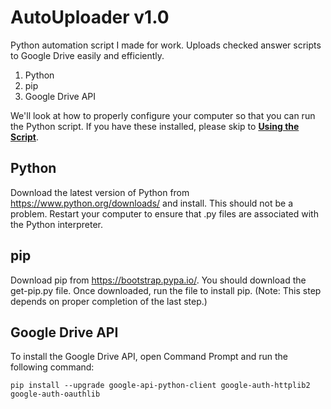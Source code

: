 # AutoUploader v1.0

Python automation script I made for work. Uploads checked answer scripts to Google Drive easily and efficiently.

1. Python
2. pip
3. Google Drive API

We'll look at how to properly configure your computer so that you can run the Python script. If you have these installed, please skip to [**Using the Script**](#using-the-script).

## Python ##
Download the latest version of Python from https://www.python.org/downloads/ and install. This should not be a problem. Restart your computer to ensure that .py files are associated with the Python interpreter.

## pip ##
Download pip from https://bootstrap.pypa.io/. You should download the get-pip.py file. Once downloaded, run the file to install pip. (Note: This step depends on proper completion of the last step.)

## Google Drive API ##
To install the Google Drive API, open Command Prompt and run the following command:
```
pip install --upgrade google-api-python-client google-auth-httplib2 google-auth-oauthlib
```

